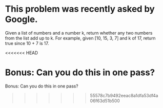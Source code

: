 # This problem was recently asked by Google.

Given a list of numbers and a number k, return whether any two numbers from the list add up to k.
For example, given [10, 15, 3, 7] and k of 17, return true since 10 + 7 is 17.

<<<<<<< HEAD

Bonus: Can you do this in one pass?
=======
Bonus: Can you do this in one pass?
>>>>>>> 55578c7b9492eeac8a1dfa53df4a06f63d51b500
